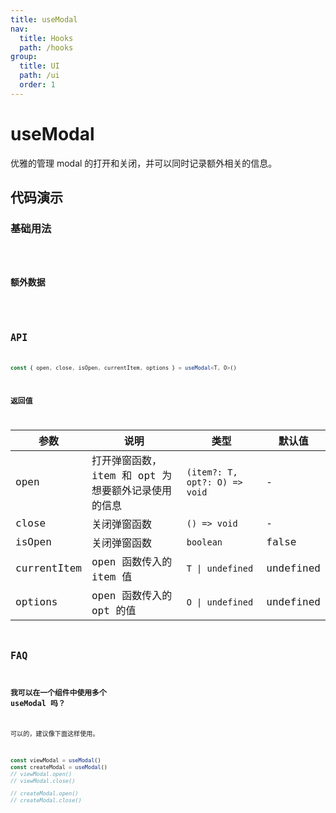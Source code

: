 ```yaml
---
title: useModal
nav:
  title: Hooks
  path: /hooks
group:
  title: UI
  path: /ui
  order: 1
---
```


# useModal

优雅的管理 modal 的打开和关闭，并可以同时记录额外相关的信息。

## 代码演示

### 基础用法

<code src="./demo/demo1.tsx" />

### 额外数据

<code src="./demo/demo2.tsx" />

## API

```typescript
const { open, close, isOpen, currentItem, options } = useModal<T, O>()
```

### 返回值

| 参数        | 说明                                               | 类型                          | 默认值    |
| ----------- | -------------------------------------------------- | ----------------------------- | --------- |
| open        | 打开弹窗函数，item 和 opt 为想要额外记录使用的信息 | `(item?: T, opt?: O) => void` | -         |
| close       | 关闭弹窗函数                                       | `() => void`                  | -         |
| isOpen      | 关闭弹窗函数                                       | `boolean`                     | false     |
| currentItem | open 函数传入的 item 值                            | `T \| undefined`              | undefined |
| options     | open 函数传入的 opt 的值                           | `O \| undefined`              | undefined |

## FAQ

### 我可以在一个组件中使用多个 useModal 吗？

可以的，建议像下面这样使用。

```typescript
const viewModal = useModal()
const createModal = useModal()
// viewModal.open()
// viewModal.close()

// createModal.open()
// createModal.close()
```
